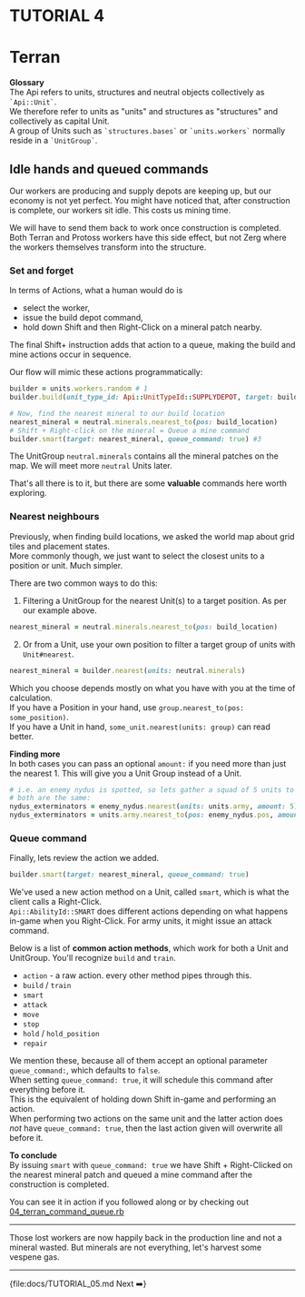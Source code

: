# TUTORIAL 4

# Terran

<div class="docstring"><div class="note">
<strong>Glossary</strong><br/>
The Api refers to units, structures and neutral objects collectively as <code>`Api::Unit`</code>.<br/>
We therefore refer to units as "units" and structures as "structures" and collectively as capital Unit.<br/>
A group of Units such as <code>`structures.bases`</code> or <code>`units.workers`</code> normally reside in a <code>`UnitGroup`</code>.
</div></div>

## Idle hands and queued commands

Our workers are producing and supply depots are keeping up, but our economy is not yet perfect.
You might have noticed that, after construction is complete, our workers sit idle. This costs us mining time.

We will have to send them back to work once construction is completed.  
Both Terran and Protoss workers have this side effect, but not Zerg where the workers themselves transform into the structure.

### Set and forget

In terms of Actions, what a human would do is

- select the worker, 
- issue the build depot command,
- hold down Shift and then Right-Click on a mineral patch nearby.  

The final Shift+ instruction adds that action to a queue, making the build and mine actions occur in sequence.

Our flow will mimic these actions programmatically:

```ruby
builder = units.workers.random # 1
builder.build(unit_type_id: Api::UnitTypeId::SUPPLYDEPOT, target: build_location) #2

# Now, find the nearest mineral to our build location
nearest_mineral = neutral.minerals.nearest_to(pos: build_location)
# Shift + Right-click on the mineral = Queue a mine command
builder.smart(target: nearest_mineral, queue_command: true) #3
```

The UnitGroup `neutral.minerals` contains all the mineral patches on the map. We will meet more `neutral` Units later.

That's all there is to it, but there are some **valuable** commands here worth exploring.

### Nearest neighbours

Previously, when finding build locations, we asked the world map about grid tiles and placement states.   
More commonly though, we just want to select the closest units to a position or unit. Much simpler.   

There are two common ways to do this:    

1. Filtering a UnitGroup for the nearest Unit(s) to a target position. As per our example above.    
```ruby
nearest_mineral = neutral.minerals.nearest_to(pos: build_location)
```
2. Or from a Unit, use your own position to filter a target group of units with `Unit#nearest`.
```ruby
nearest_mineral = builder.nearest(units: neutral.minerals)
```

Which you choose depends mostly on what you have with you at the time of calculation.  
If you have a Position in your hand, use `group.nearest_to(pos: some_position)`.  
If you have a Unit in hand, `some_unit.nearest(units: group)` can read better.  

**Finding more**  
In both cases you can pass an optional `amount:` if you need more than just the nearest 1. This will give you a Unit Group instead of a Unit.  
```ruby
# i.e. an enemy nydus is spotted, so lets gather a squad of 5 units to deal with it 
# both are the same:
nydus_exterminators = enemy_nydus.nearest(units: units.army, amount: 5) #=> UnitGroup with max 5 units
nydus_exterminators = units.army.nearest_to(pos: enemy_nydus.pos, amount: 5) #=> UnitGroup with max 5 units
```

### Queue command

Finally, lets review the action we added.

```ruby
builder.smart(target: nearest_mineral, queue_command: true)
```

We've used a new action method on a Unit, called `smart`, which is what the client calls a Right-Click.  
`Api::AbilityId::SMART` does different actions depending on what happens in-game when you Right-Click. For army units, it might issue an attack command.
 
Below is a list of **common action methods**, which work for both a Unit and UnitGroup. You'll recognize `build` and `train`.

- `action` - a raw action. every other method pipes through this.
- `build` / `train`
- `smart`
- `attack`
- `move`
- `stop`
- `hold` / `hold_position`
- `repair`

We mention these, because all of them accept an optional parameter `queue_command:`, which defaults to `false`.  
When setting `queue_command: true`, it will schedule this command after everything before it.   
This is the equivalent of holding down Shift in-game and performing an action.  
When performing two actions on the same unit and the latter action does _not_ have `queue_command: true`, then the last action given will overwrite all before it.

**To conclude**  
By issuing `smart` with `queue_command: true` we have Shift + Right-Clicked on the nearest mineral patch and queued a mine command after the construction is completed. 

You can see it in action if you followed along or by checking out [04_terran_command_queue.rb](https://github.com/dysonreturns/sc2ai/blob/main/docs/examples/04_terran_command_queue.rb)

---

Those lost workers are now happily back in the production line and not a mineral wasted.
But minerals are not everything, let's harvest some vespene gas.  

---

{file:docs/TUTORIAL_05.md Next ➡️}
